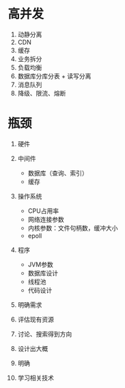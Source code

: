 # 高并发

1. 动静分离
2. CDN
3. 缓存
4. 业务拆分
5. 负载均衡
6. 数据库分库分表 + 读写分离
7. 消息队列
8. 降级、限流、熔断



# 瓶颈

1. 硬件
2. 中间件
    - 数据库（查询、索引）
    - 缓存
4. 操作系统
    - CPU占用率
    - 网络连接参数
    - 内核参数：文件句柄数，缓冲大小
    - epoll
4. 程序
    - JVM参数
    - 数据库设计
    - 线程池
    - 代码设计





1. 明确需求
2. 评估现有资源
3. 讨论、搜索得到方向
4. 设计出大概
5. 明确
6. 学习相关技术